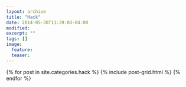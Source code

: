 ```yaml
---
layout: archive
title: "Hack"
date: 2014-05-30T11:39:03-04:00
modified:
excerpt: ""
tags: []
image:
  feature:
  teaser:
---
```


<div class="tiles">
{% for post in site.categories.hack %}
  {% include post-grid.html %}
{% endfor %}
</div><!-- /.tiles -->
